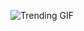 
<!-- GIF_SECTION -->
![Trending GIF](https://media1.giphy.com/media/v1.Y2lkPThiYjIxNzcyYWU1c3Fqc2xncGxpYmR1OXZzYTUxaGVsdzh2ZzJxbDdsaDU4M2NnYiZlcD12MV9naWZzX3NlYXJjaCZjdD1n/3ohs814r2VtQYQWxkQ/giphy.gif)
<!-- END_GIF_SECTION -->
